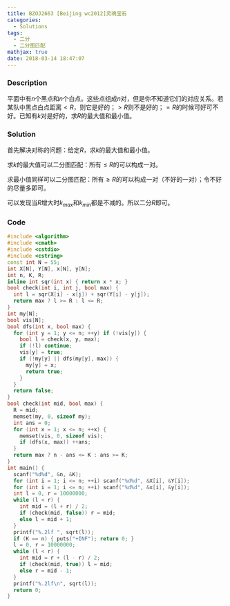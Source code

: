 ```yaml
---
title: BZOJ2663 [Beijing wc2012]灵魂宝石
categories:
  - Solutions
tags:
  - 二分
  - 二分图匹配
mathjax: true
date: 2018-03-14 18:47:07
---
```


### Description

平面中有$n$个黑点和$n$个白点。这些点组成$n$对，但是你不知道它们的对应关系。若某队中黑点白点距离$<R$，则它是好的；$>R$则不是好的；$=R$的时候可好可不好。已知有$k$对是好的，求$R$的最大值和最小值。

<!--more-->

### Solution

首先解决对称的问题：给定$R$，求$k$的最大值和最小值。

求$k$的最大值可以二分图匹配：所有$\leqslant R$的可以构成一对。

求最小值同样可以二分图匹配：所有$\geqslant R$的可以构成一对（不好的一对）；令不好的尽量多即可。

可以发现当$R$增大时$k_{max}$和$k_{min}$都是不减的。所以二分$R$即可。

### Code

```cpp
#include <algorithm>
#include <cmath>
#include <cstdio>
#include <cstring>
const int N = 55;
int X[N], Y[N], x[N], y[N];
int n, K, R;
inline int sqr(int x) { return x * x; }
bool check(int i, int j, bool max) {
  int l = sqr(X[i] - x[j]) + sqr(Y[i] - y[j]);
  return max ? l >= R : l <= R;
}
int my[N];
bool vis[N];
bool dfs(int x, bool max) {
  for (int y = 1; y <= n; ++y) if (!vis[y]) {
    bool l = check(x, y, max);
    if (!l) continue;
    vis[y] = true;
    if (!my[y] || dfs(my[y], max)) {
      my[y] = x;
      return true;
    }
  }
  return false;
}
bool check(int mid, bool max) {
  R = mid;
  memset(my, 0, sizeof my);
  int ans = 0;
  for (int x = 1; x <= n; ++x) {
    memset(vis, 0, sizeof vis);
    if (dfs(x, max)) ++ans;
  }
  return max ? n - ans <= K : ans >= K;
}
int main() {
  scanf("%d%d", &n, &K);
  for (int i = 1; i <= n; ++i) scanf("%d%d", &X[i], &Y[i]);
  for (int i = 1; i <= n; ++i) scanf("%d%d", &x[i], &y[i]);
  int l = 0, r = 10000000;
  while (l < r) {
    int mid = (l + r) / 2;
    if (check(mid, false)) r = mid;
    else l = mid + 1;
  }
  printf("%.2lf ", sqrt(l));
  if (K == n) { puts("+INF"); return 0; }
  l = 0, r = 10000000;
  while (l < r) {
    int mid = r + (l - r) / 2;
    if (check(mid, true)) l = mid;
    else r = mid - 1;
  }
  printf("%.2lf\n", sqrt(l));
  return 0;
}
```
